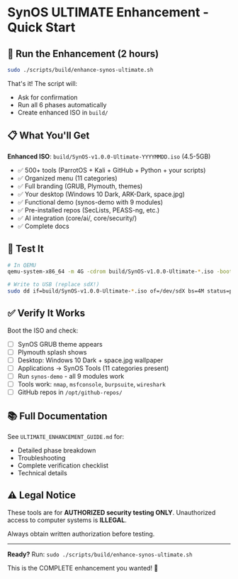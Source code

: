 # SynOS ULTIMATE Enhancement - Quick Start

## 🚀 Run the Enhancement (2 hours)

```bash
sudo ./scripts/build/enhance-synos-ultimate.sh
```

That's it! The script will:

-   Ask for confirmation
-   Run all 6 phases automatically
-   Create enhanced ISO in `build/`

## 📋 What You'll Get

**Enhanced ISO**: `build/SynOS-v1.0.0-Ultimate-YYYYMMDD.iso` (4.5-5GB)

-   ✅ 500+ tools (ParrotOS + Kali + GitHub + Python + your scripts)
-   ✅ Organized menu (11 categories)
-   ✅ Full branding (GRUB, Plymouth, themes)
-   ✅ Your desktop (Windows 10 Dark, ARK-Dark, space.jpg)
-   ✅ Functional demo (synos-demo with 9 modules)
-   ✅ Pre-installed repos (SecLists, PEASS-ng, etc.)
-   ✅ AI integration (core/ai/, core/security/)
-   ✅ Complete docs

## 🧪 Test It

```bash
# In QEMU
qemu-system-x86_64 -m 4G -cdrom build/SynOS-v1.0.0-Ultimate-*.iso -boot d

# Write to USB (replace sdX!)
sudo dd if=build/SynOS-v1.0.0-Ultimate-*.iso of=/dev/sdX bs=4M status=progress
```

## ✅ Verify It Works

Boot the ISO and check:

-   [ ] SynOS GRUB theme appears
-   [ ] Plymouth splash shows
-   [ ] Desktop: Windows 10 Dark + space.jpg wallpaper
-   [ ] Applications → SynOS Tools (11 categories present)
-   [ ] Run `synos-demo` - all 9 modules work
-   [ ] Tools work: `nmap`, `msfconsole`, `burpsuite`, `wireshark`
-   [ ] GitHub repos in `/opt/github-repos/`

## 📚 Full Documentation

See `ULTIMATE_ENHANCEMENT_GUIDE.md` for:

-   Detailed phase breakdown
-   Troubleshooting
-   Complete verification checklist
-   Technical details

## ⚠️ Legal Notice

These tools are for **AUTHORIZED security testing ONLY**.
Unauthorized access to computer systems is **ILLEGAL**.

Always obtain written authorization before testing.

---

**Ready?** Run: `sudo ./scripts/build/enhance-synos-ultimate.sh`

This is the COMPLETE enhancement you wanted! 🎉

